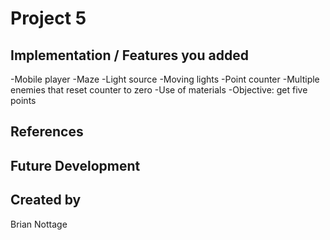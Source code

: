 # Project 5
## Implementation / Features you added
-Mobile player
-Maze
-Light source
-Moving lights
-Point counter
-Multiple enemies that reset counter to zero
-Use of materials
-Objective: get five points

## References

## Future Development

## Created by
Brian Nottage
